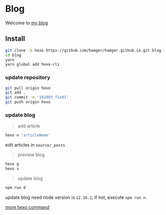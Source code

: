 # Blog

Welcome to [my blog](https://hangermeng.top/)

## Install

```bash
git clone -b hexo https://github.com/hamger/hamger.github.io.git blog
cd blog
yarn
yarn global add hexo-cli
```

### update repository

```bash
git pull origin hexo
git add .
git commit -m '181003_fix01'
git push origin hexo
```

### update blog

> add article
```bash
hexo n 'articleName'
```
edit articles in `source/_posts`

> preview blog
```bash
hexo g
hexo s
```

> update blog
```bash
npm run d
```
update blog need node version is `12.16.2`, if not, execute `npm run n`.

[more hexo command](https://hexo.io/zh-cn/docs/commands.html)
